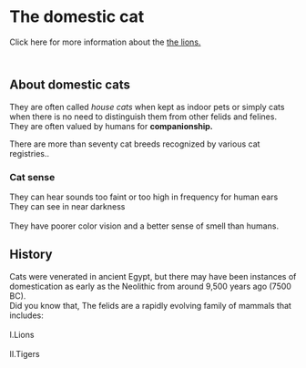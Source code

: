 <!DOCTYPE html>
<html>
  <b><h1> The domestic cat </h1></b>
  <body> Click here for more information about the <u><a href= "https//:www.google.com" > the lions. </a></u> </body>
  <h2><br> <b> About domestic cats </b></br> </h2>
<p>They are often called <i>house cats</i> when kept as indoor pets or simply cats when there is no need to distinguish
    them from other felids and felines. They are often valued by humans for <b> companionship.</b></p>
    <p>There are more than seventy cat breeds recognized by various cat registries..</p>
<h3> Cat sense </h3>
<p> They can hear sounds too faint or too high in frequency for human ears
  <br>They can see in near darkness</br>
  <br>They have poorer color vision and a better sense of smell than humans.</br>
  <h2> History </h2>
  <p>Cats were venerated in ancient Egypt, but there may have been instances of domestication as early as the
Neolithic from around 9,500 years ago (7500 BC). 
  <br>Did you know that, The felids are a rapidly evolving family of mammals that includes:</br>
  <br> I.Lions</br>
  <br> II.Tigers</br>
  <br III.Cougars</br></p>

